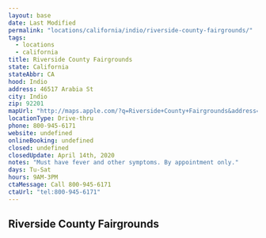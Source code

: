 ```yaml
---
layout: base
date: Last Modified
permalink: "locations/california/indio/riverside-county-fairgrounds/"
tags:
  - locations
  - california
title: Riverside County Fairgrounds
state: California
stateAbbr: CA
hood: Indio
address: 46517 Arabia St
city: Indio
zip: 92201
mapUrl: "http://maps.apple.com/?q=Riverside+County+Fairgrounds&address=46517+Arabia+St,Indio,California,92201"
locationType: Drive-thru
phone: 800-945-6171
website: undefined
onlineBooking: undefined
closed: undefined
closedUpdate: April 14th, 2020
notes: "Must have fever and other symptoms. By appointment only."
days: Tu-Sat
hours: 9AM-3PM
ctaMessage: Call 800-945-6171
ctaUrl: "tel:800-945-6171"
---
```

## Riverside County Fairgrounds